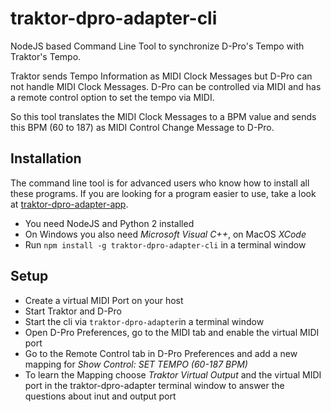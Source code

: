 # traktor-dpro-adapter-cli

NodeJS based Command Line Tool to synchronize D-Pro's Tempo with Traktor's Tempo.

Traktor sends Tempo Information as MIDI Clock Messages but D-Pro can not handle MIDI Clock Messages. D-Pro can be controlled via MIDI and has a remote control option to set the tempo via MIDI.

So this tool translates the MIDI Clock Messages to a BPM value and sends this BPM (60 to 187) as MIDI Control Change Message to D-Pro.


## Installation

The command line tool is for advanced users who know how to install all these programs. If you are looking for a program easier to use, take a look at [traktor-dpro-adapter-app](https://github.com/pburgmer/traktor-dpro-adapter-app).

* You need NodeJS and Python 2 installed
* On Windows you also need *Microsoft Visual C++*, on MacOS *XCode*
* Run ```npm install -g traktor-dpro-adapter-cli``` in a terminal window


## Setup
* Create a virtual MIDI Port on your host
* Start Traktor and D-Pro
* Start the cli via ```traktor-dpro-adapter```in a terminal window
* Open D-Pro Preferences, go to the MIDI tab and enable the virtual MIDI port
* Go to the Remote Control tab in D-Pro Preferences and add a new mapping for *Show Control: SET TEMPO (60-187 BPM)*
* To learn the Mapping choose *Traktor Virtual Output* and the virtual MIDI port in the traktor-dpro-adapter terminal window to answer the questions about inut and output port
